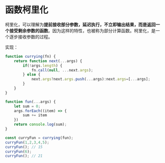 # 函数柯里化

柯里化，可以理解为**提前接收部分参数，延迟执行，不立即输出结果，而是返回一个接受剩余参数的函数**。因为这样的特性，也被称为部分计算函数。柯里化，是一个逐步接收参数的过程。

实现：

```javascript
function currying(fn) { 
    return function next(...args) {
        if(!args.length) {
            fn.call(null, ...next.args);
        } else {
            next.args?next.args.push(...args):next.args=[...args];
        }
    }
}

function fun(...args) {
    let sum = 0;
    args.forEach((item) => {
        sum += item
    })
	return console.log(sum);
}

const curryFun = currying(fun);
curryFun(1,2,3,4,5);
curryFun(); // 15
curryFun(6);
curryFun(); // 21
```

